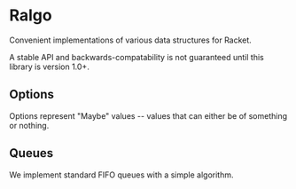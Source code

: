 # Ralgo

Convenient implementations of various data structures for Racket.

A stable API and backwards-compatability is not guaranteed until this library is
version 1.0+.

## Options

Options represent "Maybe" values -- values that can either be of something or
nothing.

## Queues

We implement standard FIFO queues with a simple algorithm.
